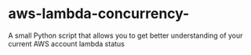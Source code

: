 # aws-lambda-concurrency-
A small Python script that allows you to get better understanding of your current AWS account lambda status
